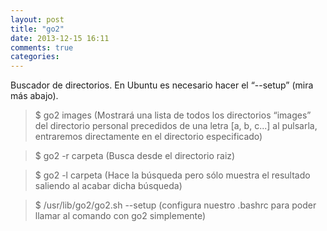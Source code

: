 ```yaml
---
layout: post
title: "go2"
date: 2013-12-15 16:11
comments: true
categories: 
---
```

Buscador de directorios. En Ubuntu es necesario hacer el “--setup” (mira más abajo).

>$ go2 images (Mostrará una lista de todos los directorios “images” del directorio personal precedidos de una letra [a, b, c...] al pulsarla, entraremos directamente en el directorio especificado)

>$ go2 -r carpeta (Busca desde el directorio raiz)

>$ go2 -l carpeta (Hace la búsqueda pero sólo muestra el resultado saliendo al acabar dicha búsqueda)

>$ /usr/lib/go2/go2.sh --setup (configura nuestro .bashrc para poder llamar al comando con go2 simplemente)

